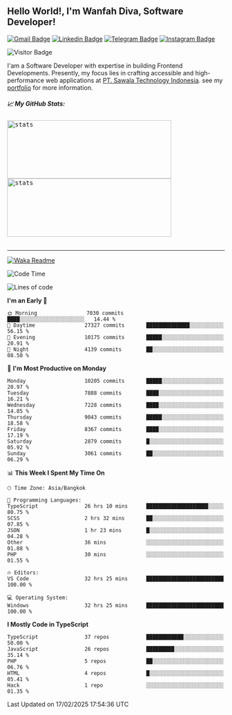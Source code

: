 ## Hello World!, I'm Wanfah Diva, Software Developer!

[![Gmail Badge](https://img.shields.io/badge/-Gmail-white?style=plastic&logo=Gmail&link=mailto:aditputrafirmansyah@gmail.com)](mailto:wanfahdivaa@gmail.com)
[![Linkedin Badge](https://img.shields.io/badge/-LinkedIn-blue?style=plastic&logo=Linkedin&link=https://www.linkedin.com/in/aditputrafirmansyah/)](https://www.linkedin.com/in/wanfahdiva/)
[![Telegram Badge](https://img.shields.io/badge/-Telegram-blue?style=plastic&logo=telegram&link=https://t.me/Adithya_13)](https://t.me/wanfahdiva)
[![Instagram Badge](https://img.shields.io/badge/-Instagram-white?style=plastic&logo=instagram&link=https://www.instagram.com/adithya_firmansyahputra/)](https://www.instagram.com/wnfhdva/)

![Visitor Badge](https://visitor-badge.laobi.icu/badge?page_id=wanfahdiva.wanfahdiva)

<p>
I'am a Software Developer with expertise in building Frontend Developments.
Presently, my focus lies in crafting accessible and high-performance web applications at  <a href="https://sawala/tech" target="_blank">PT. Sawala Technology Indonesia</a>. see my <a href="http://wanfahdiva-com.vercel.app/" target="_blank">portfolio</a> for more information.
</p>

<h5 align="left">
  
📈 **My GitHub Stats:**

</h5>

<div align="left">
<kbd>
  <img height="135em" width="380em" alt="stats" src="https://github-readme-stats-salesp07.vercel.app/api?username=wanfahdiva&count_private=true&show_icons=true&theme=react&rank_icon=github&border_radius=10&hide_title=true"></kbd>
</kbd>
<kbd>
    <img height="135em" width="380em" alt="stats" src="https://github-readme-activity-graph.vercel.app/graph?username=wanfahdiva&theme=react&hide_title=true"></kbd>
</div>

<br />

---

[![Waka Readme](https://github.com/wanfahdiva/wanfahdiva/actions/workflows/waka.yml/badge.svg)](https://github.com/wanfahdiva/wanfahdiva/actions/workflows/waka.yml)

<!--START_SECTION:waka-->
![Code Time](http://img.shields.io/badge/Code%20Time-1%2C716%20hrs%204%20mins-blue)

![Lines of code](https://img.shields.io/badge/From%20Hello%20World%20I%27ve%20Written-22.2%20million%20lines%20of%20code-blue)

**I'm an Early 🐤** 

```text
🌞 Morning                7030 commits        ████░░░░░░░░░░░░░░░░░░░░░   14.44 % 
🌆 Daytime                27327 commits       ██████████████░░░░░░░░░░░   56.15 % 
🌃 Evening                10175 commits       █████░░░░░░░░░░░░░░░░░░░░   20.91 % 
🌙 Night                  4139 commits        ██░░░░░░░░░░░░░░░░░░░░░░░   08.50 % 
```
📅 **I'm Most Productive on Monday** 

```text
Monday                   10205 commits       █████░░░░░░░░░░░░░░░░░░░░   20.97 % 
Tuesday                  7888 commits        ████░░░░░░░░░░░░░░░░░░░░░   16.21 % 
Wednesday                7228 commits        ████░░░░░░░░░░░░░░░░░░░░░   14.85 % 
Thursday                 9043 commits        █████░░░░░░░░░░░░░░░░░░░░   18.58 % 
Friday                   8367 commits        ████░░░░░░░░░░░░░░░░░░░░░   17.19 % 
Saturday                 2879 commits        █░░░░░░░░░░░░░░░░░░░░░░░░   05.92 % 
Sunday                   3061 commits        ██░░░░░░░░░░░░░░░░░░░░░░░   06.29 % 
```


📊 **This Week I Spent My Time On** 

```text
🕑︎ Time Zone: Asia/Bangkok

💬 Programming Languages: 
TypeScript               26 hrs 10 mins      ████████████████████░░░░░   80.75 % 
SCSS                     2 hrs 32 mins       ██░░░░░░░░░░░░░░░░░░░░░░░   07.85 % 
JSON                     1 hr 23 mins        █░░░░░░░░░░░░░░░░░░░░░░░░   04.28 % 
Other                    36 mins             ░░░░░░░░░░░░░░░░░░░░░░░░░   01.88 % 
PHP                      30 mins             ░░░░░░░░░░░░░░░░░░░░░░░░░   01.55 % 

🔥 Editors: 
VS Code                  32 hrs 25 mins      █████████████████████████   100.00 % 

💻 Operating System: 
Windows                  32 hrs 25 mins      █████████████████████████   100.00 % 
```

**I Mostly Code in TypeScript** 

```text
TypeScript               37 repos            ████████████░░░░░░░░░░░░░   50.00 % 
JavaScript               26 repos            █████████░░░░░░░░░░░░░░░░   35.14 % 
PHP                      5 repos             ██░░░░░░░░░░░░░░░░░░░░░░░   06.76 % 
HTML                     4 repos             █░░░░░░░░░░░░░░░░░░░░░░░░   05.41 % 
Hack                     1 repo              ░░░░░░░░░░░░░░░░░░░░░░░░░   01.35 % 
```




 Last Updated on 17/02/2025 17:54:36 UTC
<!--END_SECTION:waka-->
